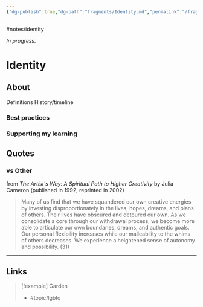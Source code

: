 ```yaml
---
{"dg-publish":true,"dg-path":"fragments/Identity.md","permalink":"/fragments/identity/","created":"2025-02-20T22:14:08.400-05:00","updated":"2025-03-22T22:36:35.176-04:00"}
---
```


#notes/identity

*In progress.*
# Identity
## About
Definitions
History/timeline
### Best practices
### Supporting my learning

## Quotes

### vs Other
from *The Artist's Way: A Spiritual Path to Higher Creativity* by Julia Cameron (published in 1992, reprinted in 2002)

> Many of us find that we have squandered our own creative energies by investing disproportionately in the lives, hopes, dreams, and plans of others. Their lives have obscured and detoured our own. As we consolidate a core through our withdrawal process, we become more able to articulate our own boundaries, dreams, and authentic goals. Our personal flexibility increases while our malleability to the whims of others decreases. We experience a heightened sense of autonomy and possibility.  (31)
---

## Links

> [!example] Garden
> - #topic/lgbtq 

